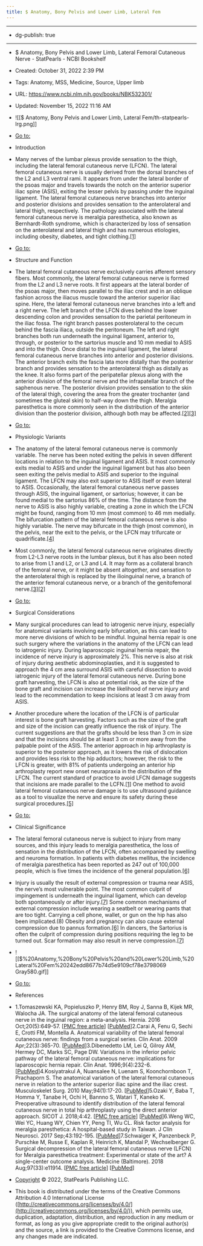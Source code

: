 ```yaml
---
title: $ Anatomy, Bony Pelvis and Lower Limb, Lateral Fem
---
```


- --

- dg-publish: true

- --

- $ Anatomy, Bony Pelvis and Lower Limb, Lateral Femoral Cutaneous Nerve - StatPearls - NCBI Bookshelf

- Created: October 31, 2022 2:39 PM

- Tags: Anatomy, MSS, Medicine, Source, Upper limb

- URL: https://www.ncbi.nlm.nih.gov/books/NBK532301/

- Updated: November 15, 2022 11:16 AM

- ![[$ Anatomy, Bony Pelvis and Lower Limb, Lateral Fem/th-statpearls-lrg.png]]

- [Go to:](https://www.ncbi.nlm.nih.gov/books/NBK532301/#)

- Introduction

- Many nerves of the lumbar plexus provide sensation to the thigh, including the lateral femoral cutaneous nerve (LFCN). The lateral femoral cutaneous nerve is usually derived from the dorsal branches of the L2 and L3 ventral rami. It appears from under the lateral border of the psoas major and travels towards the notch on the anterior superior iliac spine (ASIS), exiting the lesser pelvis by passing under the inguinal ligament. The lateral femoral cutaneous nerve branches into anterior and posterior divisions and provides sensation to the anterolateral and lateral thigh, respectively. The pathology associated with the lateral femoral cutaneous nerve is meralgia paresthetica, also known as Bernhardt-Roth syndrome, which is characterized by loss of sensation on the anterolateral and lateral thigh and has numerous etiologies, including obesity, diabetes, and tight clothing.[[1]](https://www.ncbi.nlm.nih.gov/books/NBK532301/#)

- [Go to:](https://www.ncbi.nlm.nih.gov/books/NBK532301/#)

- Structure and Function

- The lateral femoral cutaneous nerve exclusively carries afferent sensory fibers. Most commonly, the lateral femoral cutaneous nerve is formed from the L2 and L3 nerve roots. It first appears at the lateral border of the psoas major, then moves parallel to the iliac crest and in an oblique fashion across the iliacus muscle toward the anterior superior iliac spine. Here, the lateral femoral cutaneous nerve branches into a left and a right nerve. The left branch of the LFCN dives behind the lower descending colon and provides sensation to the parietal peritoneum in the iliac fossa. The right branch passes posterolateral to the cecum behind the fascia iliaca, outside the peritoneum. The left and right branches both run underneath the inguinal ligament, anterior to, through, or posterior to the sartorius muscle and 10 mm medial to ASIS and into the thigh. Once distal to the inguinal ligament, the lateral femoral cutaneous nerve branches into anterior and posterior divisions. The anterior branch exits the fascia lata more distally than the posterior branch and provides sensation to the anterolateral thigh as distally as the knee. It also forms part of the peripatellar plexus along with the anterior division of the femoral nerve and the infrapatellar branch of the saphenous nerve. The posterior division provides sensation to the skin of the lateral thigh, covering the area from the greater trochanter (and sometimes the gluteal skin) to half-way down the thigh. Meralgia paresthetica is more commonly seen in the distribution of the anterior division than the posterior division, although both may be affected.[[2][3]](https://www.ncbi.nlm.nih.gov/books/NBK532301/#)

- [Go to:](https://www.ncbi.nlm.nih.gov/books/NBK532301/#)

- Physiologic Variants

- The anatomy of the lateral femoral cutaneous nerve is commonly variable. The nerve has been noted exiting the pelvis in seven different locations in relation to the inguinal ligament and ASIS. It most commonly exits medial to ASIS and under the inguinal ligament but has also been seen exiting the pelvis medial to ASIS and superior to the inguinal ligament. The LFCN may also exit superior to ASIS itself or even lateral to ASIS. Occasionally, the lateral femoral cutaneous nerve passes through ASIS, the inguinal ligament, or sartorius; however, it can be found medial to the sartorius 86% of the time. The distance from the nerve to ASIS is also highly variable, creating a zone in which the LFCN might be found, ranging from 10 mm (most common) to 46 mm medially. The bifurcation pattern of the lateral femoral cutaneous nerve is also highly variable. The nerve may bifurcate in the thigh (most common), in the pelvis, near the exit to the pelvis, or the LFCN may trifurcate or quadrificate.[[4]](https://www.ncbi.nlm.nih.gov/books/NBK532301/#)

- Most commonly, the lateral femoral cutaneous nerve originates directly from L2-L3 nerve roots in the lumbar plexus, but it has also been noted to arise from L1 and L2, or L3 and L4. It may form as a collateral branch of the femoral nerve, or it might be absent altogether, and sensation to the anterolateral thigh is replaced by the ilioinguinal nerve, a branch of the anterior femoral cutaneous nerve, or a branch of the genitofemoral nerve.[[3][2]](https://www.ncbi.nlm.nih.gov/books/NBK532301/#)

- [Go to:](https://www.ncbi.nlm.nih.gov/books/NBK532301/#)

- Surgical Considerations

- Many surgical procedures can lead to iatrogenic nerve injury, especially for anatomical variants involving early bifurcation, as this can lead to more nerve divisions of which to be mindful. Inguinal hernia repair is one such surgery where the variations in the anatomy of the LFCN can lead to iatrogenic injury. During laparoscopic inguinal hernia repair, the incidence of nerve injury is approximately 2%. This nerve is also at risk of injury during aesthetic abdominoplasties, and it is suggested to approach the 4 cm area surround ASIS with careful dissection to avoid iatrogenic injury of the lateral femoral cutaneous nerve. During bone graft harvesting, the LFCN is also at potential risk, as the size of the bone graft and incision can increase the likelihood of nerve injury and lead to the recommendation to keep incisions at least 3 cm away from ASIS.

- Another procedure where the location of the LFCN is of particular interest is bone graft harvesting. Factors such as the size of the graft and size of the incision can greatly influence the risk of injury. The current suggestions are that the grafts should be less than 3 cm in size and that the incisions should be at least 3 cm or more away from the palpable point of the ASIS. The anterior approach in hip arthroplasty is superior to the posterior approach, as it lowers the risk of dislocation and provides less risk to the hip adductors; however, the risk to the LFCN is greater, with 81% of patients undergoing an anterior hip arthroplasty report new onset neurapraxia in the distribution of the LFCN. The current standard of practice to avoid LFCN damage suggests that incisions are made parallel to the LCFN.[[1]](https://www.ncbi.nlm.nih.gov/books/NBK532301/#) One method to avoid lateral femoral cutaneous nerve damage is to use ultrasound guidance as a tool to visualize the nerve and ensure its safety during these surgical procedures.[[5]](https://www.ncbi.nlm.nih.gov/books/NBK532301/#)

- [Go to:](https://www.ncbi.nlm.nih.gov/books/NBK532301/#)

- Clinical Significance

- The lateral femoral cutaneous nerve is subject to injury from many sources, and this injury leads to meralgia paresthetica, the loss of sensation in the distribution of the LFCN, often accompanied by swelling and neuroma formation. In patients with diabetes mellitus, the incidence of meralgia paresthetica has been reported as 247 out of 100,000 people, which is five times the incidence of the general population.[[6]](https://www.ncbi.nlm.nih.gov/books/NBK532301/#)

- Injury is usually the result of external compression or trauma near ASIS, the nerve’s most vulnerable point. The most common culprit of impingement is underneath the inguinal ligament, which can develop both spontaneously or after injury.[[7]](https://www.ncbi.nlm.nih.gov/books/NBK532301/#) Some common mechanisms of external compression include wearing a seatbelt or wearing pants that are too tight. Carrying a cell phone, wallet, or gun on the hip has also been implicated.(8) Obesity and pregnancy can also cause external compression due to pannus formation.[[6]](https://www.ncbi.nlm.nih.gov/books/NBK532301/#) In dancers, the Sartorius is often the culprit of compression during positions requiring the leg to be turned out. Scar formation may also result in nerve compression.[[7]](https://www.ncbi.nlm.nih.gov/books/NBK532301/#)

- ![[$%20Anatomy,%20Bony%20Pelvis%20and%20Lower%20Limb,%20Lateral%20Fem%20242edd8677b74d5e9109cf78e3798069 Gray580.gif]]

- [Go to:](https://www.ncbi.nlm.nih.gov/books/NBK532301/#)

- References

- 1.Tomaszewski KA, Popieluszko P, Henry BM, Roy J, Sanna B, Kijek MR, Walocha JA. The surgical anatomy of the lateral femoral cutaneous nerve in the inguinal region: a meta-analysis. Hernia. 2016 Oct;20(5):649-57. [[PMC free article](https://www.ncbi.nlm.nih.gov/pmc/articles/PMC5023748/)] [[PubMed](https://www.ncbi.nlm.nih.gov/pubmed/27115766)]2.Carai A, Fenu G, Sechi E, Crotti FM, Montella A. Anatomical variability of the lateral femoral cutaneous nerve: findings from a surgical series. Clin Anat. 2009 Apr;22(3):365-70. [[PubMed](https://www.ncbi.nlm.nih.gov/pubmed/19173255)]3.Dibenedetto LM, Lei Q, Gilroy AM, Hermey DC, Marks SC, Page DW. Variations in the inferior pelvic pathway of the lateral femoral cutaneous nerve: implications for laparoscopic hernia repair. Clin Anat. 1996;9(4):232-6. [[PubMed](https://www.ncbi.nlm.nih.gov/pubmed/8793216)]4.Kosiyatrakul A, Nuansalee N, Luenam S, Koonchornboon T, Prachaporn S. The anatomical variation of the lateral femoral cutaneous nerve in relation to the anterior superior iliac spine and the iliac crest. Musculoskelet Surg. 2010 May;94(1):17-20. [[PubMed](https://www.ncbi.nlm.nih.gov/pubmed/20135245)]5.Ozaki Y, Baba T, Homma Y, Tanabe H, Ochi H, Bannno S, Watari T, Kaneko K. Preoperative ultrasound to identify distribution of the lateral femoral cutaneous nerve in total hip arthroplasty using the direct anterior approach. SICOT J. 2018;4:42. [[PMC free article](https://www.ncbi.nlm.nih.gov/pmc/articles/PMC6140356/)] [[PubMed](https://www.ncbi.nlm.nih.gov/pubmed/30222102)]6.Weng WC, Wei YC, Huang WY, Chien YY, Peng TI, Wu CL. Risk factor analysis for meralgia paresthetica: A hospital-based study in Taiwan. J Clin Neurosci. 2017 Sep;43:192-195. [[PubMed](https://www.ncbi.nlm.nih.gov/pubmed/28511974)]7.Schwaiger K, Panzenbeck P, Purschke M, Russe E, Kaplan R, Heinrich K, Mandal P, Wechselberger G. Surgical decompression of the lateral femoral cutaneous nerve (LFCN) for Meralgia paresthetica treatment: Experimental or state of the art? A single-center outcome analysis. Medicine (Baltimore). 2018 Aug;97(33):e11914. [[PMC free article](https://www.ncbi.nlm.nih.gov/pmc/articles/PMC6113044/)] [[PubMed](https://www.ncbi.nlm.nih.gov/pubmed/30113491)]

- [Copyright](https://www.ncbi.nlm.nih.gov/books/about/copyright/) © 2022, StatPearls Publishing LLC.

- This book is distributed under the terms of the Creative Commons Attribution 4.0 International License ([http://creativecommons.org/licenses/by/4.0/](http://creativecommons.org/licenses/by/4.0/)), which permits use, duplication, adaptation, distribution, and reproduction in any medium or format, as long as you give appropriate credit to the original author(s) and the source, a link is provided to the Creative Commons license, and any changes made are indicated.
